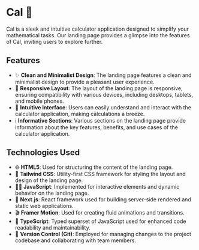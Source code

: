 # Cal 📅 

Cal is a sleek and intuitive calculator application designed to simplify your mathematical tasks. Our landing page provides a glimpse into the features of Cal, inviting users to explore further.


## Features 

- ✨ **Clean and Minimalist Design**: The landing page features a clean and minimalist design to provide a pleasant user experience.
- 📱 **Responsive Layout**: The layout of the landing page is responsive, ensuring compatibility with various devices, including desktops, tablets, and mobile phones.
- 🚀 **Intuitive Interface**: Users can easily understand and interact with the calculator application, making calculations a breeze.
- ℹ️ **Informative Sections**: Various sections on the landing page provide information about the key features, benefits, and use cases of the calculator application.


## Technologies Used
- 🌐 **HTML5**: Used for structuring the content of the landing page.
- 🎨 **Tailwind CSS**: Utility-first CSS framework for styling the layout and design of the landing page.
- 🧙‍♂️ **JavaScript**: Implemented for interactive elements and dynamic behavior on the landing page.
- 📱 **Next.js**: React framework used for building server-side rendered and static web applications.
- 🎬 **Framer Motion**: Used for creating fluid animations and transitions.
- 💼 **TypeScript**: Typed superset of JavaScript used for enhanced code readability and maintainability.
- 🔄 **Version Control (Git)**: Employed for managing changes to the project codebase and collaborating with team members.


